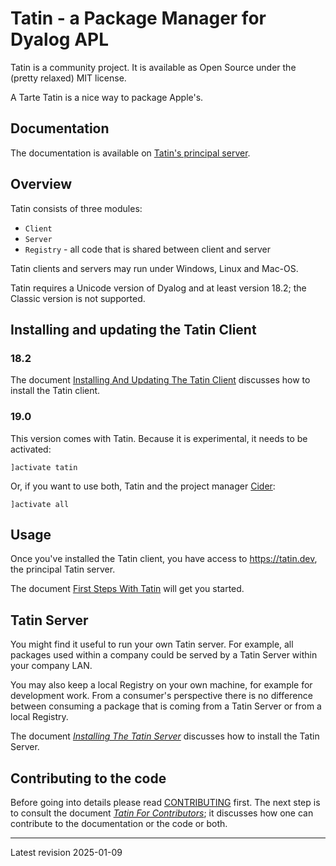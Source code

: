 # Tatin - a Package Manager for Dyalog APL

Tatin is a community project. It is available as Open Source under the (pretty relaxed) MIT license.

A Tarte Tatin is a nice way to package Apple's.

## Documentation

The documentation is available on [Tatin's principal server](https://tatin.dev/v1/documentation "Link to https://tatin.dev/v1/documentation").

## Overview

Tatin consists of three modules:

* `Client` 
* `Server` 
* `Registry` - all code that is shared between client and server

Tatin clients and servers may run under Windows, Linux and Mac-OS.

Tatin requires a Unicode version of Dyalog and at least version 18.2; the Classic version is not supported.

## Installing and updating the Tatin Client

### 18.2

The document [Installing And Updating The Tatin Client](https://tatin.dev/Assets/docs/InstallingAndUpdatingTheTatinClient.html "Link to InstallingAndUpdatingTheTatinClient.html on the Tatin server") discusses how to install the Tatin client.

### 19.0

This version comes with Tatin. Because it is experimental, it needs to be activated:

```
]activate tatin
```

Or, if you want to use both, Tatin and the project manager [Cider](https://github.com/aplteam/Cider "Link to Cider on GitHub"):

```
]activate all
```

## Usage

Once you've installed the Tatin client, you have access to <https://tatin.dev>, the principal Tatin server.

The document [First Steps With Tatin](https://tatin.dev/Assets/docs/FirstStepsWithTatin.html "Link to FirstStepsWithTatin.html on the Tatin server") will get you started.

## Tatin Server 

You might find it useful to run your own Tatin server. For example, all packages used within a company could be served by a Tatin Server within your company LAN.

You may also keep a local Registry on your own machine, for example for development work. From a consumer's perspective there is no difference between consuming a package that is coming from a Tatin Server or from a local Registry.

The document [_Installing The Tatin Server_](https://tatin.dev/Assets/docs/InstallingTheTatinServer.html "Link to InstallingTheTatinServer.html on the Tatin server") discusses how to install the Tatin Server.

## Contributing to the code 

Before going into details please read [CONTRIBUTING](https://github.com/aplteam/tatin/blob/main/CONTRIBUTING.md "Link to the file CONTRIBUTING.md on GitHub in the root of the Tatin repository")
 first. The next step is to consult the document [_Tatin For Contributors_](https://tatin.dev/Assets/docs/TatinForContributors.html "Link to TatinForContributors.html on the Tatin server"); it discusses how one can contribute to the documentation or the code or both.

-----

Latest revision 2025-01-09


